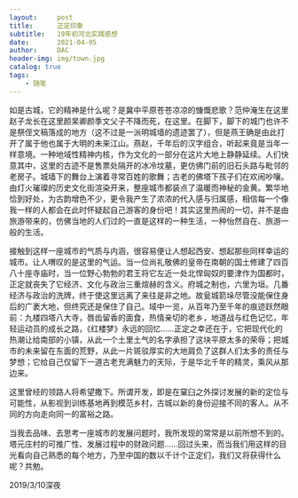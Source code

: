 ```yaml
---
layout:     post
title:      正定印象
subtitle:   19年初河北实践感想
date:       2021-04-05
author:     DAC
header-img: img/town.jpg
catalog: true
tags:
    - 随笔
---
```


如是古城，它的精神是什么呢？是冀中平原苍苍凉凉的慷慨悲歌？范仲淹生在这里赵子龙长在这里颜杲卿颜季文父子不降而死，在这里。在脚下，脚下的城门也许不是祭侄文稿落成的地方（这不过是一派明城墙的遗迹罢了），但是燕王确是由此打开了属于他也属于大明的未来江山。燕赵，千年后的汉字组合，听起来竟是当年一样意境。一种地域性精神内核，作为文化的一部分在这片大地上静静延续。人们快意其中，这里的古迹不是售票处隔开的冰冷坟墓，更仿佛门前的旧石头路与毗邻的老房子。城墙下的舞台上演着寻常百姓的歌舞；古老的佛塔下孩子们在欢闹吵嚷。由灯火璀璨的历史文化街渲染开来，整座城市都装点了温暖而神秘的金黄。繁华地恰到好处，为古韵增色不少，更令我产生了浓浓的代入感与归属感，相信每一个像我一样的人都会在此时怀疑起自己游客的身份吧！其实这里热闹的一切，并不是由旅游带来的，仿佛当地的人们过的一直是这样的一种生活，一种怡然自在、旅游一般的生活。

接触到这样一座城市的气质与内涵，很容易便让人想起西安、想起那些同样幸运的城市。让人喟叹的是这里的气运。当一位尚礼敬佛的皇帝在南朝的国土修建了四百八十座寺庙时，当一位野心勃勃的君王将它左近一处北悍匈奴的要津作为国都时，正定就丧失了它经济、文化与政治三重煊赫的含义。府城之制也，六里为垣。几番经济与政治的洗牌，终于使这里远离了来往是非之地。故瓮城箭垛尽管没能保住身后的广袤大地，但终究还是保住了自己。域中一览，从百年乃至千年的痕迹跃然眼前：九楼四塔八大寺，唇齿留香的面食，热情亲切的老乡，地道战与红色记忆，年轻运动员的成长之路，《红楼梦》永远的回忆……正定之幸还在于，它把现代化的热潮让给南部的小镇，从此一个土里土气的名字承担了这块平原太多的荣辱；把城市的未来留在东面的荒野，从此一片斑驳厚实的大地肩负了这群人们太多的责任与梦想；它给自己仅留下一道古老充满魅力的天际，于是华北千年的精灵，乘风从那边来。

这里曾经的领路人将希望撒下。所谓开发，即是在窠臼之外探讨发展的新的定位与可能性，从影视到训练基地再到模范乡村，古城以新的身份迎接不同的客人。从不同的方向走向同一的富裕之路。

当我去品味、去思考一座城市的发展问题时，我所发现的常常是以前所想不到的。塔元庄村的可推广性、发展过程中的财政问题……回过头来，而当我们用这样的目光看向自己熟悉的每个地方，乃至中国的数以千计个正定们，我们又将获得什么呢？共勉。

2019/3/10深夜
